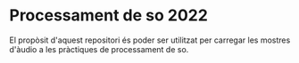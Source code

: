 # Processament de so 2022

El propòsit d'aquest repositori és poder ser utilitzat per carregar les mostres d'àudio a les pràctiques de processament de so.
